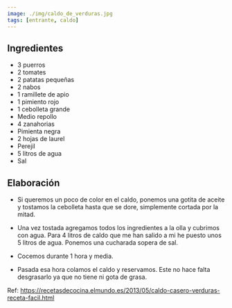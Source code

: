 ```yaml
---
image: ./img/caldo_de_verduras.jpg
tags: [entrante, caldo]
---
```


## Ingredientes

- 3 puerros
- 2 tomates
- 2 patatas pequeñas
- 2 nabos
- 1 ramillete de apio
- 1 pimiento rojo
- 1 cebolleta grande
- Medio repollo
- 4 zanahorias
- Pimienta negra
- 2 hojas de laurel
- Perejil
- 5 litros de agua
- Sal

## Elaboración

- Si queremos un poco de color en el caldo, ponemos una gotita de aceite y tostamos la cebolleta hasta que se dore, simplemente cortada por la mitad.

- Una vez tostada agregamos todos los ingredientes a la olla y cubrimos con agua. Para 4 litros de caldo que me han salido a mi he puesto unos 5 litros de agua. Ponemos una cucharada sopera de sal.

- Cocemos durante 1 hora y media.

- Pasada esa hora colamos el caldo y reservamos. Este no hace falta desgrasarlo ya que no tiene ni gota de grasa.

Ref: https://recetasdecocina.elmundo.es/2013/05/caldo-casero-verduras-receta-facil.html

